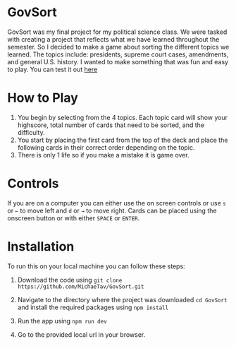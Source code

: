 # GovSort
GovSort was my final project for my political science class. We were tasked with creating a project that reflects what we have learned throughout the semester. So I decided to make a game about sorting the different topics we learned. The topics include: presidents, supreme court cases, amendments, and general U.S. history. I wanted to make something that was fun and easy to play. You can test it out [here](https://www.govsort.com/)

# How to Play
1. You begin by selecting from the 4 topics. Each topic card will show your highscore, total number of cards that need to be sorted, and the difficulty.
2. You start by placing the first card from the top of the deck and place the following cards in their correct order depending on the topic.
3. There is only 1 life so if you make a mistake it is game over.

# Controls
If you are on a computer you can either use the on screen controls or use `s` or `←` to move left and `d` or `→` to move right. Cards can be placed using the onscreen button or with either `SPACE` or `ENTER`.

# Installation
To run this on your local machine you can follow these steps:
    
1. Download the code using `git clone https://github.com/MichaeTav/GovSort.git`
2. Navigate to the directory where the project was downloaded `cd GovSort` and install the required packages using `npm install`

4. Run the app using `npm run dev`
5. Go to the provided local url in your browser.
